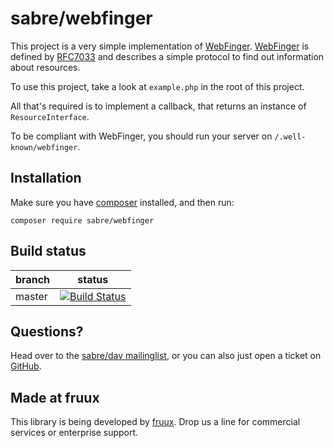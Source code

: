 sabre/webfinger
===============

This project is a very simple implementation of [WebFinger][5]. [WebFinger][5]
is defined by [RFC7033][6] and describes a simple protocol to find out
information about resources.

To use this project, take a look at `example.php` in the root of this project.

All that's required is to implement a callback, that returns an instance of
`ResourceInterface`.

To be compliant with WebFinger, you should run your server on
`/.well-known/webfinger`.

Installation
------------

Make sure you have [composer][1] installed, and then run:

    composer require sabre/webfinger


Build status
------------

| branch | status |
| ------ | ------ |
| master | [![Build Status](https://travis-ci.org/fruux/sabre-webfinger.png?branch=master)](https://travis-ci.org/fruux/sabre-webfinger) |


Questions?
----------

Head over to the [sabre/dav mailinglist][2], or you can also just open a ticket
on [GitHub][3].


Made at fruux
-------------

This library is being developed by [fruux][4]. Drop us a line for commercial
services or enterprise support.

[1]: http://getcomposer.org/
[2]: http://groups.google.com/group/sabredav-discuss
[3]: https://github.com/fruux/sabre-webfinger/issues/
[4]: https://fruux.com/
[5]: https://webfinger.net/
[6]: https://tools.ietf.org/html/rfc7033
